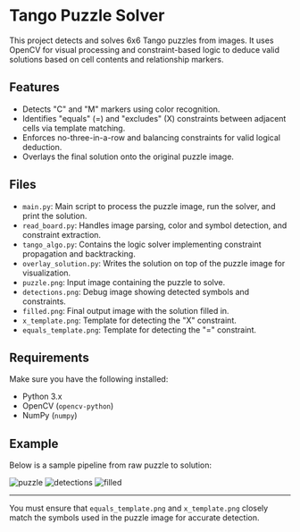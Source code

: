 # Tango Puzzle Solver

This project detects and solves 6x6 Tango puzzles from images. It uses OpenCV for visual processing and constraint-based logic to deduce valid solutions based on cell contents and relationship markers.

## Features

- Detects "C" and "M" markers using color recognition.
- Identifies "equals" (=) and "excludes" (X) constraints between adjacent cells via template matching.
- Enforces no-three-in-a-row and balancing constraints for valid logical deduction.
- Overlays the final solution onto the original puzzle image.

## Files

- `main.py`: Main script to process the puzzle image, run the solver, and print the solution.
- `read_board.py`: Handles image parsing, color and symbol detection, and constraint extraction.
- `tango_algo.py`: Contains the logic solver implementing constraint propagation and backtracking.
- `overlay_solution.py`: Writes the solution on top of the puzzle image for visualization.
- `puzzle.png`: Input image containing the puzzle to solve.
- `detections.png`: Debug image showing detected symbols and constraints.
- `filled.png`: Final output image with the solution filled in.
- `x_template.png`: Template for detecting the "X" constraint.
- `equals_template.png`: Template for detecting the "=" constraint.

## Requirements

Make sure you have the following installed:

- Python 3.x
- OpenCV (`opencv-python`)
- NumPy (`numpy`)

## Example

Below is a sample pipeline from raw puzzle to solution:

![puzzle](https://github.com/user-attachments/assets/example/puzzle.png)
![detections](https://github.com/user-attachments/assets/example/detections.png)
![filled](https://github.com/user-attachments/assets/example/filled.png)

---

You must ensure that `equals_template.png` and `x_template.png` closely match the symbols used in the puzzle image for accurate detection.
